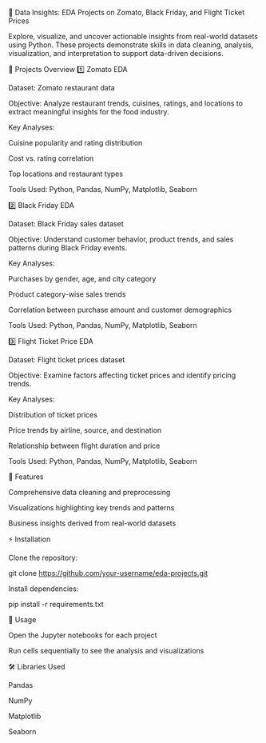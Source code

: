 🚀 Data Insights: EDA Projects on Zomato, Black Friday, and Flight Ticket Prices

Explore, visualize, and uncover actionable insights from real-world datasets using Python. These projects demonstrate skills in data cleaning, analysis, visualization, and interpretation to support data-driven decisions.

📂 Projects Overview
1️⃣ Zomato EDA

Dataset: Zomato restaurant data

Objective: Analyze restaurant trends, cuisines, ratings, and locations to extract meaningful insights for the food industry.

Key Analyses:

Cuisine popularity and rating distribution

Cost vs. rating correlation

Top locations and restaurant types

Tools Used: Python, Pandas, NumPy, Matplotlib, Seaborn

2️⃣ Black Friday EDA

Dataset: Black Friday sales dataset

Objective: Understand customer behavior, product trends, and sales patterns during Black Friday events.

Key Analyses:

Purchases by gender, age, and city category

Product category-wise sales trends

Correlation between purchase amount and customer demographics

Tools Used: Python, Pandas, NumPy, Matplotlib, Seaborn

3️⃣ Flight Ticket Price EDA

Dataset: Flight ticket prices dataset

Objective: Examine factors affecting ticket prices and identify pricing trends.

Key Analyses:

Distribution of ticket prices

Price trends by airline, source, and destination

Relationship between flight duration and price

Tools Used: Python, Pandas, NumPy, Matplotlib, Seaborn

🔧 Features

Comprehensive data cleaning and preprocessing

Visualizations highlighting key trends and patterns

Business insights derived from real-world datasets

⚡ Installation

Clone the repository:

git clone https://github.com/your-username/eda-projects.git


Install dependencies:

pip install -r requirements.txt

📖 Usage

Open the Jupyter notebooks for each project

Run cells sequentially to see the analysis and visualizations

🛠 Libraries Used

Pandas

NumPy

Matplotlib

Seaborn
